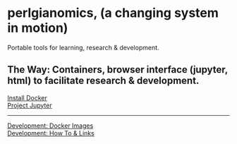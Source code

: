 # perlgianomics, (a changing system in motion)
Portable tools for learning, research & development.
## The Way: Containers, browser interface (jupyter, html) to facilitate research & development.
[Install Docker](https://docs.docker.com/install/) <br>
[Project Jupyter](https://jupyter.org/) <br>
****
[Development: Docker Images](https://hub.docker.com/r/aka1spanky/ncsa) <br>
[Development: How To & Links](https://dlanier.github.io/github.io/) <br>
